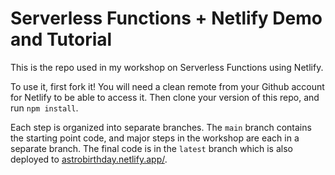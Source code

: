 # Serverless Functions + Netlify Demo and Tutorial

This is the repo used in my workshop on Serverless Functions using Netlify.

To use it, first fork it! You will need a clean remote from your Github account for Netlify to be able to access it. Then clone your version of this repo, and run `npm install`.

Each step is organized into separate branches. The `main` branch contains the starting point code, and major steps in the workshop are each in a separate branch. The final code is in the `latest` branch which is also deployed to [astrobirthday.netlify.app/](https://astrobirthday.netlify.app/).

